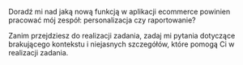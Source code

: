 Doradź mi nad jaką nową funkcją w aplikacji ecommerce powinien pracować mój zespół: personalizacja czy raportowanie?

Zanim przejdziesz do realizacji zadania, zadaj mi pytania dotyczące brakującego kontekstu i niejasnych szczegółów, które pomogą Ci w realizacji zadania.
